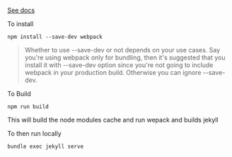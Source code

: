 [See docs](/docs/index.md)

To install
```
npm install --save-dev webpack
```
> Whether to use --save-dev or not depends on your use cases. 
> Say you're using webpack only for bundling, then it's suggested that you install it with --save-dev option since you're not going to include webpack in your production build. 
> Otherwise you can ignore --save-dev.

To Build

```
npm run build
```

This will build the node modules cache and run wepack and builds jekyll

To then run locally

```
bundle exec jekyll serve
```